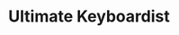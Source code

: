 ---
layout: encrypted
title: Ultimate Keyboardist
tags: notes acc music
src: https://www.jazzpiano.top/

encrypted: 051f2f4355d8516d800c42b5fdebf270fb7e64822a7e431b5740315616beac88U2FsdGVkX1/7/crYjSe8HEy5G/wN+i65Zy14Mwj4tYrGXgKplqWBXevNdcuGb0+X1ei4ZXfMNIe5/MSZbAg96w==
---